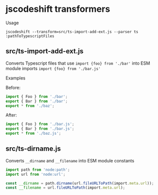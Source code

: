 # jscodeshift transformers

Usage

```
jscodeshift --transform=src/ts-import-add-ext.js --parser ts :pathToTypescriptFiles
```

## src/ts-import-add-ext.js

Converts Typescript files that use `import {foo} from './bar'` into ESM module imports `import {foo} from './bar.js'`

Examples

Before:
```typescript
import { Foo } from './bar';
export { Bar } from './bar';
export * from './baz';
```

After: 

```typescript
import { Foo } from './bar.js';
export { Bar } from './bar.js';
export * from './baz.js';
```

## src/ts-dirname.js

Converts `__dirname` and `__filename` into ESM module constants

```typescript
import path from 'node:path';
import url from 'node:url';

const __dirname = path.dirname(url.fileURLToPath(import.meta.url));
const __filename = url.fileURLToPath(import.meta.url);
```